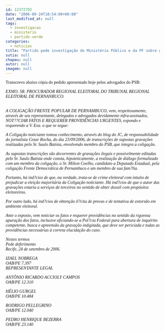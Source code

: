 ```yaml
---
id: 12372792
date: "2006-09-24T18:54:00+00:00"
last_modified_at: null
tags:
  - investigacao
  - ministerio
  - partido-verde
categories:
  - noticias
title: "Partido pede investigação do Ministério Público e da PF sobre gravações"
sutia: null
chapeu: null
autor: null
imagem: null
---
```

<p><P><FONT face=Verdana>Transcrevo abaixo cópia do pedido apresentado hoje pelos advogados do PSB:</FONT></P></p>
<p><P><FONT face=Verdana><EM>EXMO. SR. PROCURADOR REGIONAL ELEITORAL DO TRIBUNAL REGIONAL ELEITORAL DE PERNANBUCO.</EM></FONT></P></p>
<p><P><BR><FONT face=Verdana><EM>A COLIGAÇÃO FRENTE POPULAR DE PERNAMBUCO, vem, respeitosamente, através de seu representante, delegados e advogados devidamente infra-assinados, NOT??CIAR FATOS E REQUERER PROVIDÊNCIAS URGENTES, expondo e requerendo a V. Exa. o que se segue:</EM></FONT></P></p>
<p><P><FONT face=Verdana><EM>A Coligação noticiante tomou conhecimento, através do blog do JC, de responsabilidade do jornalista Cezar Rocha, do dia 23/09/2006, de transcrições de supostas gravações realizadas pelo Sr. Saulo Batista, envolvendo membro do PSB, que integra a coligação.</EM></FONT></P></p>
<p><P><FONT face=Verdana><EM>As supostas transcrições são decorrentes de gravações ilegais e possivelmente editadas pelo Sr. Saulo Batista onde consta, hipoteticamente, a realização de diálogo formalizado com um membro da coligação, o Sr. Milton Coelho, candidato a Deputado Estadual, pela coligação Frente Democrática de Pernambuco e um membro de sua fam?lia.</EM></FONT></P></p>
<p><P><FONT face=Verdana><EM>Portanto, há ind?cios de que, na verdade, trata-se de crime eleitoral com intuito de prejudicar a eleição majoritária da Coligação noticiante. Há ind?cios de que o autor das gravações estaria a serviços de terceiros no sentido de obter dossiê com propósitos eleitoreiros.</EM></FONT></P></p>
<p><P><FONT face=Verdana><EM>Por outro lado, há ind?cios de obtenção il?cita de provas e de tentativa de extorsão em ambiente eleitoral.</EM></FONT></P></p>
<p><P><FONT face=Verdana><EM>Ante o exposto, vem noticiar os fatos e requerer providências no sentido da rigorosa apuração dos fatos, inclusive oficiando-se a Pol?cia Federal para abertura de inquérito competente, busca e apreensão da gravação indigitada, que deve ser periciada e todas as providências necessárias à correta elucidação do caso.&nbsp;&nbsp;&nbsp;&nbsp;&nbsp;&nbsp;&nbsp; </EM></FONT></P></p>
<p><P><FONT face=Verdana><EM>Nestes termos<BR>Pede deferimento<BR>Recife, 24 de setembro de 2006.</EM></FONT></P></p>
<p><P><FONT face=Verdana><EM>IZAEL NOBREGA<BR>OAB/PE 7.397<BR>REPRESENTANTE LEGAL</EM></FONT></P></p>
<p><P><FONT face=Verdana><EM>ANTÔNIO RICARDO ACCIOLY CAMPOS<BR>OAB/PE 12.310</EM></FONT></P></p>
<p><P><FONT face=Verdana><EM>HÉLIO GURGEL<BR>OAB/PE 10.484</EM></FONT></P></p>
<p><P><FONT face=Verdana><EM>RODRIGO PELLEGRINO<BR>OAB/PE 12.040</EM></FONT></P></p>
<p><P><FONT face=Verdana><EM>PEDRO HENRIQUE BEZERRA<BR>OAB/PE 23.140</EM></FONT></P> </p>

